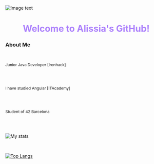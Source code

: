 ![Image text](Vector.jpg)

<h1 style="color:#AD82FC" align=center>Welcome to Alissia's GitHub!</h1>

<h3>About Me</h3>
<br>
<p style="font-size:12px">Junior Java Developer [Ironhack]</p>
<br><br>
<p style="font-size:12px">I have studied Angular [ITAcademy]</p>
<br><br>
<p style="font-size:12px">Student of 42 Barcelona</p>
<br>

<br>

![My stats](https://github-readme-stats.vercel.app/api?username=Liss-11&show_icons=true&theme=merko)

<br>

[![Top Langs](https://github-readme-stats.vercel.app/api/top-langs/?username=Liss-11&layout=compact&theme=chartreuse-dark&title_color=A1CF70&text_color=54B08A)](https://github.com/anuraghazra/github-readme-stats)


